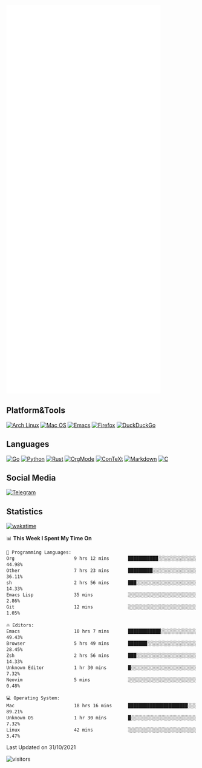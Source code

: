 ![Metrics](https://github.com/SteamedFish/SteamedFish/blob/master/github-metrics.svg)

## Platform&Tools

[![Arch Linux](https://img.shields.io/badge/ArchLinux-1793D1?logo=arch-linux&logoColor=fff&style=flat-square)](https://archlinux.org/)
[![Mac OS](https://img.shields.io/badge/MacOS-000000?style=flat-square&logo=macos&logoColor=F0F0F0)](https://www.apple.com/macos/)
[![Emacs](https://img.shields.io/badge/Emacs-%237F5AB6.svg?&style=flat-square&logo=gnu-emacs&logoColor=white)](https://www.gnu.org/software/emacs/)
[![Firefox](https://img.shields.io/badge/Firefox-FF7139?style=flat-square&logo=Firefox-Browser&logoColor=white)](https://firefox.com/)
[![DuckDuckGo](https://img.shields.io/badge/DuckDuckGo-DE5833?style=flat-square&logo=DuckDuckGo&logoColor=white)](https://duckduckgo.com/)

## Languages

[![Go](https://img.shields.io/badge/Golang-%2300ADD8.svg?style=flat-square&logo=go&logoColor=white)](https://golang.org/)
[![Python](https://img.shields.io/badge/Python-3670A0?style=flat-square&logo=python&logoColor=ffdd54)](https://www.python.org/)
[![Rust](https://img.shields.io/badge/Rust-%23000000.svg?style=flat-square&logo=rust&logoColor=white)](https://www.rust-lang.org/)
[![OrgMode](https://img.shields.io/badge/OrgMode-%23000000.svg?style=flat-square&logo=org&logoColor=white)](https://orgmode.org/)
[![ConTeXt](https://img.shields.io/badge/ConTeXt-%23008080.svg?style=flat-square&logo=latex&logoColor=white)](https://contextgarden.net/)
[![Markdown](https://img.shields.io/badge/MarkDown-%23000000.svg?style=flat-square&logo=markdown&logoColor=white)](https://daringfireball.net/projects/markdown/)
[![C](https://img.shields.io/badge/C-%2300599C.svg?style=flat-square&logo=c&logoColor=white)](https://www.iso.org/standard/74528.html)

## Social Media

[![Telegram](https://img.shields.io/badge/SteamedFish-2CA5E0?style=social&logo=telegram&logoColor=white)](https://t.me/SteamedFish)

## Statistics
[![wakatime](https://wakatime.com/badge/user/168280d6-fcf2-4b4f-ad3a-dc4612f35b38.svg)](https://wakatime.com/@168280d6-fcf2-4b4f-ad3a-dc4612f35b38)

<!--START_SECTION:waka-->
📊 **This Week I Spent My Time On** 

```text
💬 Programming Languages: 
Org                      9 hrs 12 mins       ███████████░░░░░░░░░░░░░░   44.98% 
Other                    7 hrs 23 mins       █████████░░░░░░░░░░░░░░░░   36.11% 
sh                       2 hrs 56 mins       ███░░░░░░░░░░░░░░░░░░░░░░   14.33% 
Emacs Lisp               35 mins             ░░░░░░░░░░░░░░░░░░░░░░░░░   2.86% 
Git                      12 mins             ░░░░░░░░░░░░░░░░░░░░░░░░░   1.05%

🔥 Editors: 
Emacs                    10 hrs 7 mins       ████████████░░░░░░░░░░░░░   49.43% 
Browser                  5 hrs 49 mins       ███████░░░░░░░░░░░░░░░░░░   28.45% 
Zsh                      2 hrs 56 mins       ███░░░░░░░░░░░░░░░░░░░░░░   14.33% 
Unknown Editor           1 hr 30 mins        █░░░░░░░░░░░░░░░░░░░░░░░░   7.32% 
Neovim                   5 mins              ░░░░░░░░░░░░░░░░░░░░░░░░░   0.48%

💻 Operating System: 
Mac                      18 hrs 16 mins      ██████████████████████░░░   89.21% 
Unknown OS               1 hr 30 mins        █░░░░░░░░░░░░░░░░░░░░░░░░   7.32% 
Linux                    42 mins             ░░░░░░░░░░░░░░░░░░░░░░░░░   3.47%

```


 Last Updated on 31/10/2021
<!--END_SECTION:waka-->

![visitors](https://visitor-badge.laobi.icu/badge?page_id=SteamedFish.SteamedFish)
